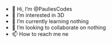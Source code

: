 - 👋 Hi, I’m @PauliesCodes
- 👀 I’m interested in 3D
- 🌱 I’m currently learning nothing
- 💞️ I’m looking to collaborate on nothing
- 📫 How to reach me ne

<!---
PauliesCodes/PauliesCodes is a ✨ special ✨ repository because its `README.md` (this file) appears on your GitHub profile.
You can click the Preview link to take a look at your changes.
--->
